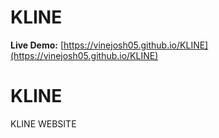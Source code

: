# KLINE
**Live Demo:** [https://vinejosh05.github.io/KLINE](https://vinejosh05.github.io/KLINE)
# KLINE
KLINE WEBSITE
